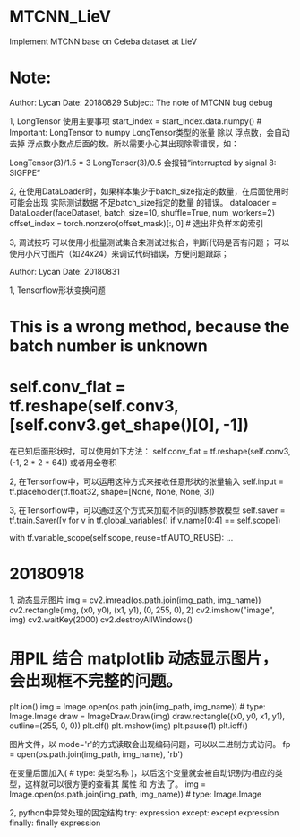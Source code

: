 # MTCNN_LieV
Implement MTCNN base on Celeba dataset at LieV

Note:
======

Author: Lycan
Date: 20180829
Subject: The note of MTCNN bug debug

1, LongTensor 使用主要事项
start_index = start_index.data.numpy()  # Important: LongTensor to numpy
LongTensor类型的张量 除以 浮点数，会自动去掉 浮点数小数点后面的数。所以需要小心其出现除零错误，如：

LongTensor(3)/1.5 = 3
LongTensor(3)/0.5 会报错“interrupted by signal 8: SIGFPE”


2, 在使用DataLoader时，如果样本集少于batch_size指定的数量，在后面使用时可能会出现 实际测试数据 不足batch_size指定的数量 的错误。
dataloader = DataLoader(faceDataset, batch_size=10, shuffle=True, num_workers=2)
offset_index = torch.nonzero(offset_mask)[:, 0]  # 选出非负样本的索引


3, 调试技巧
可以使用小批量测试集合来测试过拟合，判断代码是否有问题；
可以使用小尺寸图片（如24x24）来调试代码错误，方便问题跟踪；


Author: Lycan
Date: 20180831

1, Tensorflow形状变换问题
# This is a wrong method, because the batch number is unknown
# self.conv_flat = tf.reshape(self.conv3, [self.conv3.get_shape()[0], -1])
在已知后面形状时，可以使用如下方法：
self.conv_flat = tf.reshape(self.conv3, (-1, 2 * 2 * 64))
或者用全卷积


2, 在Tensorflow中，可以运用这种方式来接收任意形状的张量输入
self.input = tf.placeholder(tf.float32, shape=[None, None, None, 3])


3, 在Tensorflow中，可以通过这个方式来加载不同的训练参数模型
self.saver = tf.train.Saver([v for v in tf.global_variables() if v.name[0:4] == self.scope])

with tf.variable_scope(self.scope, reuse=tf.AUTO_REUSE):
    ...


20180918
======
1, 动态显示图片
    img = cv2.imread(os.path.join(img_path, img_name))
    cv2.rectangle(img, (x0, y0), (x1, y1), (0, 255, 0), 2)
    cv2.imshow("image", img)
    cv2.waitKey(2000)
cv2.destroyAllWindows()

# 用PIL 结合 matplotlib 动态显示图片，会出现框不完整的问题。
plt.ion()
    img = Image.open(os.path.join(img_path, img_name))  # type: Image.Image
    draw = ImageDraw.Draw(img)
    draw.rectangle((x0, y0, x1, y1), outline=(255, 0, 0))
    plt.clf()
    plt.imshow(img)
    plt.pause(1)
plt.ioff()

图片文件，以 mode='r'的方式读取会出现编码问题，可以以二进制方式访问。
    fp = open(os.path.join(img_path, img_name), 'rb')

在变量后面加入( # type: 类型名称 )，以后这个变量就会被自动识别为相应的类型，这样就可以很方便的查看其 属性 和 方法 了。
    img = Image.open(os.path.join(img_path, img_name))  # type: Image.Image


2, python中异常处理的固定结构
try:
    expression
except:
    except expression
finally:
    finally expression
